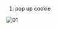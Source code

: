 01) pop up cookie
 








![01](https://github.com/user-attachments/assets/54fa5335-93d4-4704-b942-249fc5afd3b8)
